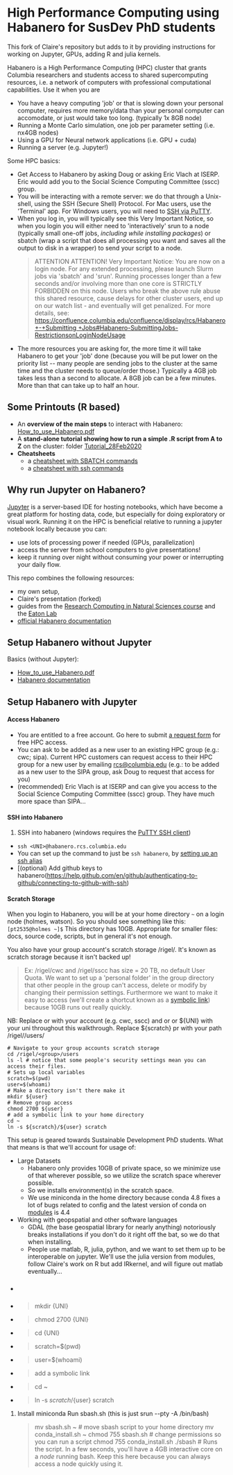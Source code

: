# High Performance Computing using Habanero for SusDev PhD students

This fork of Claire's repository but adds to it by providing instructions for working on Jupyter, GPUs, adding R and julia kernels. 

Habanero is a High Performance Computing (HPC) cluster that grants Columbia researchers and students access to shared supercomputing resources, i.e. a network of computers with professional computational capabilities. Use it when you are 
* You have a heavy computing 'job' or that is slowing down your personal computer, requires more memory/data than your personal computer can accomodate, or just would take too long.  (typically 1x 8GB node)
* Running a Monte Carlo simulation, one job per parameter setting (i.e. nx4GB nodes)
* Using a GPU for Neural network applications (i.e. GPU + cuda)
* Running a server (e.g. Jupyter!) 

Some HPC basics: 
* Get Access to Habanero by asking Doug or asking Eric Vlach at ISERP. Eric would add you to the Social Science Computing Committee (sscc) group.
* You will be interacting with a remote server: we do that through a Unix-shell, using the SSH (Secure Shell) Protocol.  For Mac users, use the 'Terminal' app. For Windows users, you will need to [SSH via PuTTY](https://www.ssh.com/ssh/putty/windows/).
* When you log in, you will typically see this Very Important Notice, so when you login you will either need to 'interactively' srun to a node (typically small one-off jobs,  *including while installing packages*) or sbatch (wrap a script that does all processing you want and saves all the output to disk in a wrapper) to send your script to a node.
    > ATTENTION ATTENTION!
Very Important Notice:
You are now on a login node. For any extended processing, please launch Slurm 
jobs via 'sbatch' and 'srun'.
Running processes longer than a few seconds and/or involving more than one core 
is STRICTLY FORBIDDEN on this node.
Users who break the above rule abuse this shared resource, cause delays for 
other cluster users, end up on our watch list - and eventually will get 
penalized. For more details, see:
[https://confluence.columbia.edu/confluence/display/rcs/Habanero+-+Submitting
+Jobs#Habanero-SubmittingJobs-RestrictionsonLoginNodeUsage](https://confluence.columbia.edu/confluence/display/rcs/Habanero+-+Submitting+Jobs#Habanero-SubmittingJobs-RestrictionsonLoginNodeUsage)
* The more resources you are asking for, the more time it will take Habanero to get your 'job' done (because you will be put lower on the priority list -- many people are sending jobs to the cluster at the same time and the cluster needs to  queue/order those.) Typically a 4GB job takes less than a second to allocate. A 8GB job can be a few minutes.  More than that can take up to half an hour. 

## Some Printouts (R based)
* An **overview of the main steps** to interact with Habanero: [How_to_use_Habanero.pdf](https://github.com/ClairePalandri/HABANERO-HPC_material/blob/master/How_to_use_Habanero.pdf)
* A **stand-alone tutorial showing how to run a simple .R script from A to Z** on the cluster: folder [Tutorial_28Feb2020](https://github.com/ClairePalandri/HABANERO-HPC_material/blob/master/Tutorial_28Feb2020)
* **Cheatsheets**
  * a [cheatsheet with SBATCH commands](https://github.com/ClairePalandri/HABANERO-HPC_material/blob/master/cheatsheet_SBATCH-commands.pdf)
  * a [cheatsheet with ssh commands](https://github.com/ClairePalandri/HABANERO-HPC_material/blob/master/cheatsheet_SSH-commands.pdf)

## Why run Jupyter on Habanero?

[Jupyter](https://jupyter.org/) is a server-based IDE for hosting notebooks, which have become a great platform for hosting data, code, but especially for doing exploratory or visual work. Running it on the HPC is beneficial relative to running a jupyter notebook locally because you can:
 - use lots of processing power if needed (GPUs, parallelization)
 - access the server from school computers to give presentations!
 - keep it running over night without consuming your power or interrupting your daily flow.

This repo combines the following resources:
 - my own setup, 
 - Claire's presentation (forked) 
 - guides from the [Research Computing in Natural Sciences course](https://rabernat.github.io/research_computing/introduction-to-the-habanero-hpc-cluster.html) and the [Eaton Lab](https://eaton-lab.org/articles/Eaton-lab-HPC-setup/)
 - [official Habanero documentation](https://confluence.columbia.edu/confluence/display/rcs/Habanero+HPC+Cluster+User+Documentation) 
    
## Setup Habanero without Jupyter 
Basics (without Jupyter):
* [How_to_use_Habanero.pdf](https://github.com/ClairePalandri/HABANERO-HPC_material/blob/master/How_to_use_Habanero.pdf)
* [Habanero documentation](https://confluence.columbia.edu/confluence/display/rcs/Habanero+-+Getting+Started)

## Setup Habanero with Jupyter

#### Access Habanero
 * You are entitled to a free account. Go here to submit [a request form](https://columbia.servicenow.com/cu?id=sc_cat_item_cu&sys_id=9876ecc213bd160006c376022244b00a) for free HPC access.
 * You can ask to be added as a new user to an existing HPC group (e.g.: cwc; sipa). Current HPC customers can request access to their HPC group for a new user by emailing rcs@columbia.edu (e.g.: to be added as a new user to the SIPA group, ask Doug to request that access for you)
 * (recommended) Eric Vlach is at ISERP and can give you access to the Social Science Computing Committee (sscc) group.  They have much more space than SIPA...

#### SSH into Habanero
1. SSH into habanero (windows requires the [PuTTY SSH client](https://www.ssh.com/ssh/putty/windows))
 * `ssh <UNI>@habanero.rcs.columbia.edu`
 * You can set up the command to just be `ssh habanero`, by [setting up an ssh alias](https://www.howtogeek.com/75007/stupid-geek-tricks-use-your-ssh-config-file-to-create-aliases-for-hosts/)
 * [(optional) Add github keys to habanero(https://help.github.com/en/github/authenticating-to-github/connecting-to-github-with-ssh)
 
#### Scratch Storage
When you login to Habanero, you will be at your home directory `~` on a login node (holmes, watson). So you should see something like this:
`[pt2535@holmes ~]$`
This directory has 10GB. Appropriate for smaller files: docs, source code, scripts, but in general it's not enough. 

You also have your group account's scratch storage /rigel/<group>. It's known as scratch storage because it isn't backed up!
 > Ex: /rigel/cwc and /rigel/sscc has size = 20 TB, no default User Quota.
We want to set up a 'personal folder' in the group directory that other people in the group can't access, delete or modify by changing their permission settings. Furthermore we want to make it easy to access (we'll create a shortcut known as a [symbolic link](https://en.wikipedia.org/wiki/Symbolic_link)) because 10GB runs out really quickly. 

NB: Replace <group> or with your account (e.g. cwc, sscc) and <user> or <UNI> or ${UNI} with your uni throughout this walkthrough. Replace ${scratch} pr <scratch> with your path /rigel/<group>/users/
```
# Navigate to your group accounts scratch storage
cd /rigel/<group>/users 
ls -l # notice that some people's security settings mean you can access their files.
# Sets up local variables 
scratch=$(pwd)
user=$(whoami)
# Make a directory isn't there make it
mkdir ${user}
# Remove group access
chmod 2700 ${user}
# add a symbolic link to your home directory
cd ~
ln -s ${scratch}/${user} scratch
```




This setup is geared towards Sustainable Development PhD students.  What that means is that we'll account for usage of:
* Large Datasets
    * Habanero only provides 10GB of private space, so we minimize use of that wherever possible, so we utilize the scratch space wherever possible.
    * So we installs environment(s) in the scratch space.   
    * We use miniconda in the home directory because conda 4.8 fixes a lot of bugs related to config and the latest version of conda on [modules](https://confluence.columbia.edu/confluence/display/rcs/Habanero+-+Software) is 4.4
* Working with geopspatial and other software languages
    * GDAL (the base geospatial library for nearly anything) notoriously breaks installations if you don't do it right off the bat, so we do that when installing.
    * People use matlab, R, julia, python, and we want to set them up to be interoperable on jupyter. We'll use the julia version from modules, follow Claire's work on R but add IRkernel, and will figure out matlab eventually...
 
### 

 * > 
 * > mkdir {UNI}
 * > chmod 2700 {UNI}
 * > cd {UNI}
 * > scratch=$(pwd)
 * > user=$(whoami)
 * > add a symbolic link
 * > cd ~
 * > ln -s ${scratch}/${user} scratch
1. Install miniconda
 Run sbash.sh (this is just srun --pty -A <group> /bin/bash)
     > mv sbash.sh ~ # move sbash script to your home directory
     > mv conda_install.sh ~ 
     > chmod 755 sbash.sh # change permissions so you can run a script
     > chmod 755 conda_install.sh
     > ./sbash # Runs the script.  In a few seconds, you'll have a 4GB interactive core on a *node* running bash. Keep this here because you can always access a node quickly using it.